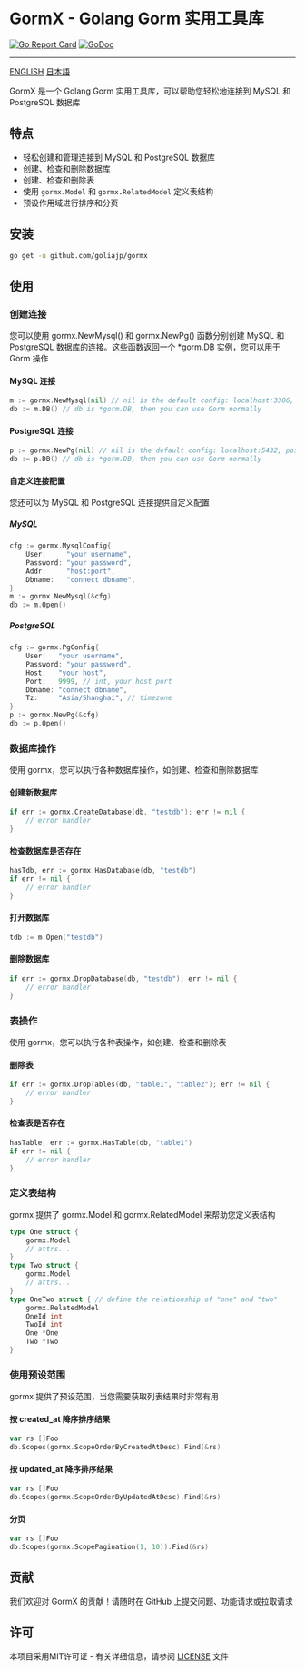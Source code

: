# GormX - Golang Gorm 实用工具库

[![Go Report Card](https://goreportcard.com/badge/github.com/goliajp/gormx)](https://goreportcard.com/report/github.com/goliajp/gormx)
[![GoDoc](https://pkg.go.dev/badge/github.com/goliajp/gormx)](https://pkg.go.dev/github.com/goliajp/gormx)

---
[ENGLISH](README.md)
[日本語](README_JP.md)

GormX 是一个 Golang Gorm 实用工具库，可以帮助您轻松地连接到 MySQL 和 PostgreSQL 数据库


## 特点

- 轻松创建和管理连接到 MySQL 和 PostgreSQL 数据库
- 创建、检查和删除数据库
- 创建、检查和删除表
- 使用 `gormx.Model` 和 `gormx.RelatedModel` 定义表结构
- 预设作用域进行排序和分页

## 安装

```sh
go get -u github.com/goliajp/gormx
```

## 使用
### 创建连接
您可以使用 gormx.NewMysql() 和 gormx.NewPg() 函数分别创建 MySQL 和 PostgreSQL 数据库的连接。这些函数返回一个 *gorm.DB 实例，您可以用于 Gorm 操作

#### MySQL 连接
```go
m := gormx.NewMysql(nil) // nil is the default config: localhost:3306, root, root, mysql
db := m.DB() // db is *gorm.DB, then you can use Gorm normally
```

#### PostgreSQL 连接
```go
p := gormx.NewPg(nil) // nil is the default config: localhost:5432, postgres, postgres, postgres, Asia/Shanghai
db := p.DB() // db is *gorm.DB, then you can use Gorm normally
```

#### 自定义连接配置
您还可以为 MySQL 和 PostgreSQL 连接提供自定义配置

##### MySQL
```go
cfg := gormx.MysqlConfig{
    User:     "your username",
    Password: "your password",
    Addr:     "host:port",
    Dbname:   "connect dbname",
}
m := gormx.NewMysql(&cfg)
db := m.Open()
```

##### PostgreSQL
```go
cfg := gormx.PgConfig{
    User:   "your username",
    Password: "your password",
    Host:   "your host",
    Port:   9999, // int, your host port
    Dbname: "connect dbname",
    Tz:     "Asia/Shanghai", // timezone
}
p := gormx.NewPg(&cfg)
db := p.Open()
```

### 数据库操作
使用 gormx，您可以执行各种数据库操作，如创建、检查和删除数据库

#### 创建新数据库
```go
if err := gormx.CreateDatabase(db, "testdb"); err != nil {
    // error handler
}
```

#### 检查数据库是否存在
```go
hasTdb, err := gormx.HasDatabase(db, "testdb")
if err != nil {
    // error handler
}
```

#### 打开数据库
```go
tdb := m.Open("testdb")
```

#### 删除数据库
```go
if err := gormx.DropDatabase(db, "testdb"); err != nil {
    // error handler
}
```

### 表操作
使用 gormx，您可以执行各种表操作，如创建、检查和删除表

#### 删除表
```go
if err := gormx.DropTables(db, "table1", "table2"); err != nil {
    // error handler
}
```

#### 检查表是否存在
```go
hasTable, err := gormx.HasTable(db, "table1")
if err != nil {
    // error handler
}
```

### 定义表结构
gormx 提供了 gormx.Model 和 gormx.RelatedModel 来帮助您定义表结构

```go
type One struct {
    gormx.Model
    // attrs...
}
type Two struct {
    gormx.Model
    // attrs...
}
type OneTwo struct { // define the relationship of "one" and "two"
    gormx.RelatedModel
    OneId int
    TwoId int
    One *One
    Two *Two
}
```

### 使用预设范围
gormx 提供了预设范围，当您需要获取列表结果时非常有用

#### 按 created_at 降序排序结果
```go
var rs []Foo
db.Scopes(gormx.ScopeOrderByCreatedAtDesc).Find(&rs)
```

#### 按 updated_at 降序排序结果
```go
var rs []Foo
db.Scopes(gormx.ScopeOrderByUpdatedAtDesc).Find(&rs)
```

#### 分页
```go
var rs []Foo
db.Scopes(gormx.ScopePagination(1, 10)).Find(&rs)
```

## 贡献
我们欢迎对 GormX 的贡献！请随时在 GitHub 上提交问题、功能请求或拉取请求

## 许可
本项目采用MIT许可证 - 有关详细信息，请参阅 [LICENSE](LICENSE) 文件